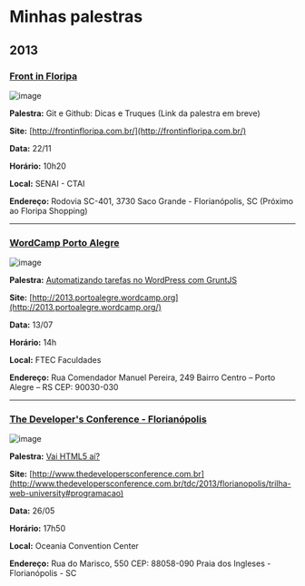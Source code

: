 # Minhas palestras

## 2013

### [Front in Floripa](https://github.com/fdaciuk/talks/tree/master/2013/front-in-floripa)

![image](https://raw.github.com/fdaciuk/talks/master/assets/images/front-in-floripa-2013.jpg)

__Palestra:__ Git e Github: Dicas e Truques (Link da palestra em breve)

__Site:__ [http://frontinfloripa.com.br/](http://frontinfloripa.com.br/)

__Data:__ 22/11

__Horário:__ 10h20

__Local:__ SENAI - CTAI

__Endereço:__ Rodovia SC-401, 3730
Saco Grande - Florianópolis, SC
(Próximo ao Floripa Shopping)

---

### [WordCamp Porto Alegre](https://github.com/fdaciuk/talks/tree/master/2013/wordcamp-porto-alegre)

![image](https://raw.github.com/fdaciuk/talks/master/assets/images/wordcamp-2013.png)

__Palestra:__ [Automatizando tarefas no WordPress com GruntJS](http://fdaciuk.github.io/talks/2013/wordcamp-porto-alegre/#/start)

__Site:__ [http://2013.portoalegre.wordcamp.org](http://2013.portoalegre.wordcamp.org/)

__Data:__ 13/07

__Horário:__ 14h

__Local:__ FTEC Faculdades

__Endereço:__ Rua Comendador Manuel Pereira, 249
Bairro Centro – Porto Alegre – RS
CEP: 90030-030

---

### [The Developer's Conference - Florianópolis](https://github.com/fdaciuk/talks/tree/master/2013/tdc-floripa)

![image](https://fbcdn-sphotos-b-a.akamaihd.net/hphotos-ak-prn1/163299_478011988925851_367011638_n.png)

__Palestra:__ [Vai HTML5 aí?](http://fdaciuk.github.io/talks/2013/tdc-floripa/#/start)

__Site:__ [http://www.thedevelopersconference.com.br](http://www.thedevelopersconference.com.br/tdc/2013/florianopolis/trilha-web-university#programacao)

__Data:__ 26/05

__Horário:__ 17h50

__Local:__ Oceania Convention Center

__Endereço:__ Rua do Marisco, 550
CEP: 88058-090
Praia dos Ingleses - Florianópolis - SC